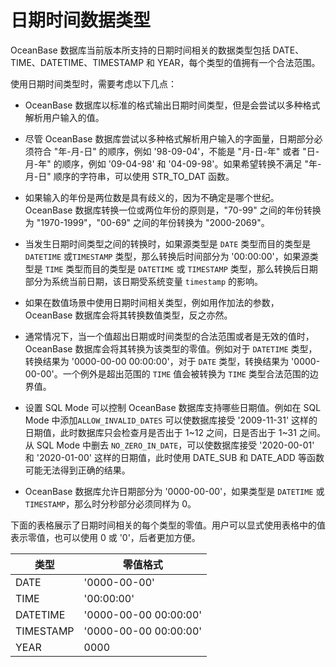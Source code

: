 日期时间数据类型 
=============================

OceanBase 数据库当前版本所支持的日期时间相关的数据类型包括 DATE、TIME、DATETIME、TIMESTAMP 和 YEAR，每个类型的值拥有一个合法范围。

使用日期时间类型时，需要考虑以下几点：

* OceanBase 数据库以标准的格式输出日期时间类型，但是会尝试以多种格式解析用户输入的值。

  

* 尽管 OceanBase 数据库尝试以多种格式解析用户输入的字面量，日期部分必须符合 "年-月-日" 的顺序，例如 '98-09-04'，不能是 "月-日-年" 或者 "日-月-年" 的顺序，例如 '09-04-98' 和 '04-09-98'。如果希望转换不满足 "年-月-日" 顺序的字符串，可以使用 STR_TO_DAT 函数。

  

* 如果输入的年份是两位数是具有歧义的，因为不确定是哪个世纪。OceanBase 数据库转换一位或两位年份的原则是，"70-99" 之间的年份转换为 "1970-1999"，"00-69" 之间的年份转换为 "2000-2069"。

  

* 当发生日期时间类型之间的转换时，如果源类型是 `DATE` 类型而目的类型是 `DATETIME` 或`TIMESTAMP` 类型，那么转换后时间部分为 '00:00:00'，如果源类型是 `TIME` 类型而目的类型是 `DATETIME` 或 `TIMESTAMP` 类型，那么转换后日期部分为系统当前日期，该日期受系统变量 `timestamp` 的影响。

  

* 如果在数值场景中使用日期时间相关类型，例如用作加法的参数，OceanBase 数据库会将其转换数值类型，反之亦然。

  

* 通常情况下，当一个值超出日期或时间类型的合法范围或者是无效的值时，OceanBase 数据库会将其转换为该类型的零值。例如对于 `DATETIME` 类型，转换结果为 '0000-00-00 00:00:00'，对于 `DATE` 类型，转换结果为 '0000-00-00'。一个例外是超出范围的 `TIME` 值会被转换为 `TIME` 类型合法范围的边界值。

  

* 设置 SQL Mode 可以控制 OceanBase 数据库支持哪些日期值。例如在 SQL Mode 中添加`ALLOW_INVALID_DATES` 可以使数据库接受 '2009-11-31' 这样的日期值，此时数据库只会检查月是否出于 1\~12 之间，日是否出于 1\~31 之间。从 SQL Mode 中删去 `NO_ZERO_IN_DATE`，可以使数据库接受 '2020-00-01' 和 '2020-01-00' 这样的日期值，此时使用 DATE_SUB 和 DATE_ADD 等函数可能无法得到正确的结果。

  




<!-- -->

* OceanBase 数据库允许日期部分为 '0000-00-00'，如果类型是 `DATETIME` 或 `TIMESTAMP`，那么时分秒部分必须同样为 0。

  




下面的表格展示了日期时间相关的每个类型的零值。用户可以显式使用表格中的值表示零值，也可以使用 0 或 '0'，后者更加方便。


|    类型     |         零值格式          |
|-----------|-----------------------|
| DATE      | '0000-00-00'          |
| TIME      | '00:00:00'            |
| DATETIME  | '0000-00-00 00:00:00' |
| TIMESTAMP | '0000-00-00 00:00:00' |
| YEAR      | 0000                  |


